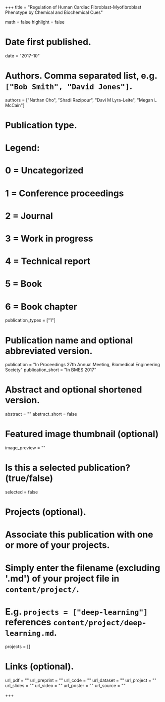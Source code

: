+++
title = "Regulation of Human Cardiac Fibroblast-Myofibroblast Phenotype by Chemical and Biochemical Cues"

math = false
highlight = false

# Date first published.
date = "2017-10"

# Authors. Comma separated list, e.g. `["Bob Smith", "David Jones"]`.
authors = ["Nathan Cho", "Shadi Razipour", "Davi M Lyra-Leite", "Megan L McCain"]

# Publication type.
# Legend:
# 0 = Uncategorized
# 1 = Conference proceedings
# 2 = Journal
# 3 = Work in progress
# 4 = Technical report
# 5 = Book
# 6 = Book chapter
publication_types = ["1"]

# Publication name and optional abbreviated version.
publication = "In Proceedings 27th Annual Meeting, Biomedical Engineering Society"
publication_short = "In BMES 2017"

# Abstract and optional shortened version.
abstract = ""
abstract_short = false

# Featured image thumbnail (optional)
image_preview = ""

# Is this a selected publication? (true/false)
selected = false

# Projects (optional).
#   Associate this publication with one or more of your projects.
#   Simply enter the filename (excluding '.md') of your project file in `content/project/`.
#   E.g. `projects = ["deep-learning"]` references `content/project/deep-learning.md`.
projects = []

# Links (optional).
url_pdf = ""
url_preprint = ""
url_code = ""
url_dataset = ""
url_project = ""
url_slides = ""
url_video = ""
url_poster = ""
url_source = ""

+++